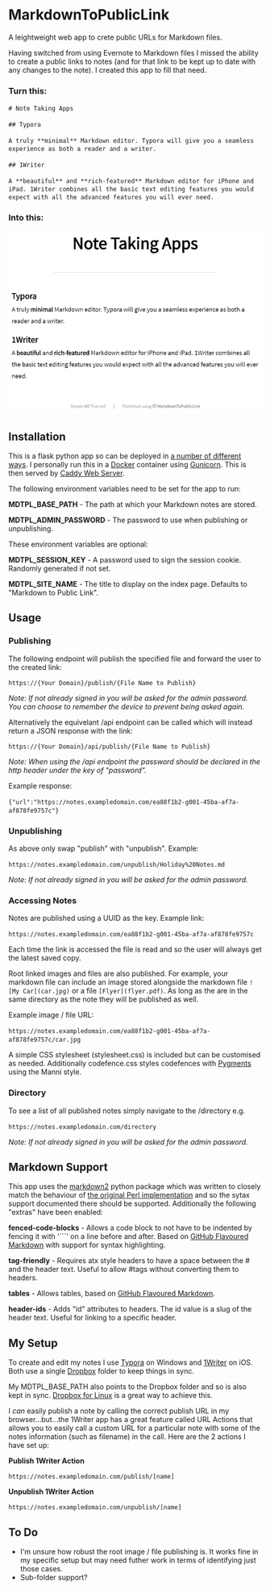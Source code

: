 # MarkdownToPublicLink
A leightweight web app to crete public URLs for Markdown files.

Having switched from using Evernote to Markdown files I missed the ability to create a public links to notes (and for that link to be kept up to date with any changes to the note). I created this app to fill that need.

### Turn this:

```
# Note Taking Apps

## Typora

A truly **minimal** Markdown editor. Typora will give you a seamless experience as both a reader and a writer.

## 1Writer

A **beautiful** and **rich-featured** Markdown editor for iPhone and iPad. 1Writer combines all the basic text editing features you would expect with all the advanced features you will ever need.
```

### Into this:
![Example](docs/example.png)


## Installation
This is a flask python app so can be deployed in [a number of different ways](http://flask.pocoo.org/docs/1.0/deploying/). I personally run this in a [Docker](https://www.docker.com/) container using [Gunicorn](https://gunicorn.org/). This is then served by [Caddy Web Server](https://caddyserver.com/).

The following environment variables need to be set for the app to run:

**MDTPL_BASE_PATH** - The path at which your Markdown notes are stored.

**MDTPL_ADMIN_PASSWORD** - The password to use when publishing or unpublishing.

These environment variables are optional:

**MDTPL_SESSION_KEY** - A password used to sign the session cookie. Randomly generated if not set.

**MDTPL_SITE_NAME** - The title to display on the index page. Defaults to "Markdown to Public Link".

## Usage
### Publishing
The following endpoint will publish the specified file and forward the user to the created link:

```
https://{Your Domain}/publish/{File Name to Publish}
```

*Note: If not already signed in you will be asked for the admin password. You can choose to remember the device to prevent being asked again.*

Alternatively the equivelant /api endpoint can be called which will instead return a JSON response with the link:

```
https://{Your Domain}/api/publish/{File Name to Publish}
```

*Note: When using the /api endpoint the password should be declared in the http header under the key of "password".*

Example response: 

`{"url":"https://notes.exampledomain.com/ea88f1b2-g001-45ba-af7a-af878fe9757c"}`

### Unpublishing
As above only swap "publish" with "unpublish". Example:

`https://notes.exampledomain.com/unpublish/Holiday%20Notes.md
`

*Note: If not already signed in you will be asked for the admin password.*

### Accessing Notes
Notes are published using a UUID as the key. Example link:

`https://notes.exampledomain.com/ea88f1b2-g001-45ba-af7a-af878fe9757c`

Each time the link is accessed the file is read and so the user will always get the latest saved copy.

Root linked images and files are also published. For example, your markdown file can include an image stored alongside the markdown file `![My Car](car.jpg)` or a file `[Flyer](flyer.pdf)`. As long as the are in the same directory as the note they will be published as well. 

Example image / file URL:

`https://notes.exampledomain.com/ea88f1b2-g001-45ba-af7a-af878fe9757c/car.jpg`

A simple CSS stylesheet (stylesheet.css) is included but can be customised as needed. Additionally codefence.css styles codefences with [Pygments](http://pygments.org/) using the Manni style.

### Directory
To see a list of all published notes simply navigate to the /directory e.g. 

`https://notes.exampledomain.com/directory`

*Note: If not already signed in you will be asked for the admin password.*

## Markdown Support
This app uses the [markdown2](https://github.com/trentm/python-markdown2) python package which was written to closely match the behaviour of [the original Perl implementation](https://daringfireball.net/projects/markdown/) and so the sytax support documented there should be supported. Additionally the following "extras" have been enabled:

**fenced-code-blocks** - Allows a code block to not have to be indented by fencing it with '```' on a line before and after. Based on [GitHub Flavoured Markdown](http://github.github.com/github-flavored-markdown/) with support for syntax highlighting.

**tag-friendly** - Requires atx style headers to have a space between the # and the header text. Useful to allow #tags without converting them to headers.

**tables** - Allows tables, based on [GitHub Flavoured Markdown](http://github.github.com/github-flavored-markdown/).

**header-ids** - Adds "id" attributes to headers. The id value is a slug of the header text. Useful for linking to a specific header.

## My Setup
To create and edit my notes I use [Typora](https://typora.io/) on Windows and [1Writer](http://1writerapp.com/) on iOS. Both use a single [Dropbox](https://www.dropbox.com/) folder to keep things in sync.

My MDTPL_BASE_PATH also points to the Dropbox folder and so is also kept in sync. [Dropbox for Linux](https://www.dropbox.com/en_GB/install-linux) is a great way to achieve this.

I *can* easily publish a note by calling the correct publish URL in my browser...but...the 1Writer app has a great feature called URL Actions that allows you to easily call a custom URL for a particular note with some of the notes information (such as filename) in the call. Here are the 2 actions I have set up:

**Publish 1Writer Action**
```
https://notes.exampledomain.com/publish/[name]
```

**Unpublish 1Writer Action**
```
https://notes.exampledomain.com/unpublish/[name]
```

## To Do
* I'm unsure how robust the root image / file publishing is. It works fine in my specific setup but may need futher work in terms of identifying just those cases.
* Sub-folder support?
